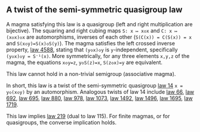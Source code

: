 ## A twist of the semi-symmetric quasigroup law

A magma satisfying this law is a quasigroup (left and right multiplication are bijective).  The squaring and right cubing maps `S: x ↦ x◇x` and `C: x ↦ (x◇x)◇x` are automorphisms, inverses of each other (`S(C(x)) = C(S(x)) = x` and `S(x◇y)=S(x)◇S(y)`).  The magma satisfies the left crossed inverse property, [law 4588](https://teorth.github.io/equational_theories/implications/?4588), stating that `(y◇x)◇y` is `y`-independent, specifically `(y◇x)◇y = S⁻¹(x)`.  More symmetrically, for any three elements `x,y,z` of the magma, the equations `x◇y=z`, `y◇S(z)=x`, `S(z◇x)=y` are equivalent.

This law cannot hold in a non-trivial semigroup (associative magma).

In short, this law is a twist of the semi-symmetric quasigroup [law 14](https://teorth.github.io/equational_theories/implications/?14) `x = y◇(x◇y)` by an automorphism.  Analogous twists of law 14 include [law 66](https://teorth.github.io/equational_theories/implications/?66), [law 692](https://teorth.github.io/equational_theories/implications/?692), [law 695](https://teorth.github.io/equational_theories/implications/?695), [law 880](https://teorth.github.io/equational_theories/implications/?880), [law 978](https://teorth.github.io/equational_theories/implications/?978), [law 1073](https://teorth.github.io/equational_theories/implications/?1073), [law 1492](https://teorth.github.io/equational_theories/implications/?1492), [law 1496](https://teorth.github.io/equational_theories/implications/?1496), [law 1695](https://teorth.github.io/equational_theories/implications/?1695), [law 1719](https://teorth.github.io/equational_theories/implications/?1719).

This law implies [law 219](https://teorth.github.io/equational_theories/implications/?219) (dual to law 115).  For finite magmas, or for quasigroups, the converse implication holds.
